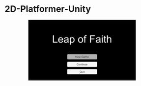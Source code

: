 # 2D-Platformer-Unity
<p align="center">
  <img src="Pictures For Github/MainMenu.JPG" width="350"/>
</p>
